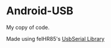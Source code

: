 # Android-USB
My copy of code.

Made using felHR85's [UsbSerial Library](https://github.com/felHR85/UsbSerial)

